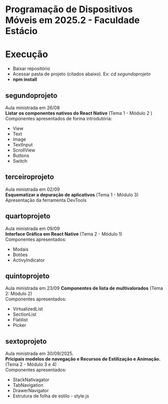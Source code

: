 # Programação de Dispositivos Móveis em 2025.2 - Faculdade Estácio

# Execução
- Baixar repositório
- Acessar pasta de projeto (citados abaixo). Ex: _cd segundoprojeto_
- **npm install**

## segundoprojeto
Aula ministrada em 26/08 \
**Listar os componentes nativos do React Native** (Tema 1 - Módulo 2 ) \
Componentes apresentados de forma introdutória:
- View
- Text
- Image
- TextInput
- ScrollView
- Buttons
- Switch

## terceiroprojeto
Aula ministrada em 02/09 \
**Esquematizar a depuração de aplicativos** (Tema 1 - Módulo 3) \
Apresentação da ferramenta DevTools

## quartoprojeto
Aula ministrada em 09/09 \
**Interface Gráfica em React Native** (Tema 2 - Módulo 1) \
Componentes apresentados:
- Modais
- Botões
- ActivyIndicator

## quintoprojeto
Aula ministrada em 23/09
**Componentes de lista de multivalorados** (Tema 2: Módulo 2) \
Componentes apresentados:
- VirtualizedList
- SectionList
- Flatilist
- Picker

## sextoprojeto
Aula ministrada em 30/09/2025. \
**Prícipais modelos de navegação e Recursos de Estilização e Animação.** (Tema 2 - Módulo 3 e 4) \
Componentes apresentados:
- StackNativagator
- TabNavigation
- DrawerNavigator
- Estrutura de folha de estilo - style.js
